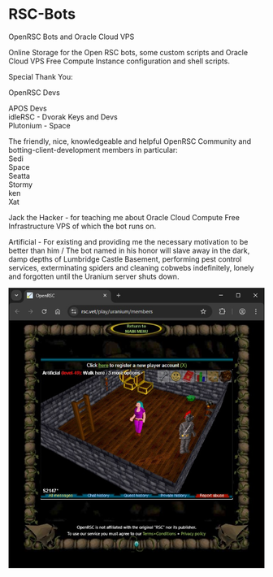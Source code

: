# RSC-Bots
OpenRSC Bots and Oracle Cloud VPS

Online Storage for the Open RSC bots, some custom scripts and Oracle Cloud VPS Free Compute Instance configuration and shell scripts.

Special Thank You:

OpenRSC Devs

APOS Devs  
idleRSC - Dvorak Keys and Devs  
Plutonium - Space  

The friendly, nice, knowledgeable and helpful OpenRSC Community and botting-client-development members in particular:  
Sedi  
Space  
Seatta  
Stormy  
ken  
Xat  

Jack the Hacker - for teaching me about Oracle Cloud Compute Free Infrastructure VPS of which the bot runs on.

Artificial - For existing and providing me the necessary motivation to be better than him / The bot named in his honor will slave away in the dark, damp depths of Lumbridge Castle Basement, performing pest control services, exterminating spiders and cleaning cobwebs indefinitely, lonely and forgotten until the Uranium server shuts down.

![Screenshot of the bot working.](/Bot.jpg)
